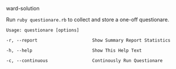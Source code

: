 ward-solution

Run `ruby questionare.rb` to collect and store a one-off questionare.


    Usage: questionare [options]

    -r, --report                     Show Summary Report Statistics

    -h, --help                       Show This Help Text

    -c, --continuous                 Continously Run Questionare


